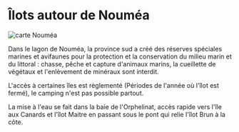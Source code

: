 # Îlots autour de Nouméa

![carte Nouméa](/cartes/AutourNoumeaCarte.jpg)

Dans le lagon de Nouméa, la province sud a créé des réserves spéciales marines et avifaunes pour la protection et la conservation du milieu marin et du littoral : chasse, pêche et capture d'animaux marins, la cueillette de végétaux et l'enlèvement de minéraux sont interdit.

L'accès à certaines îles est règlementé (Périodes de l'année où l'îlot est fermé), le camping n'est pas possible partout.

La mise à l'eau se fait dans la baie de l'Orphelinat, accès rapide vers l'île aux Canards et l'îlot Maitre en passant sous le pont qui relie l'îlot Brun à la côte.
